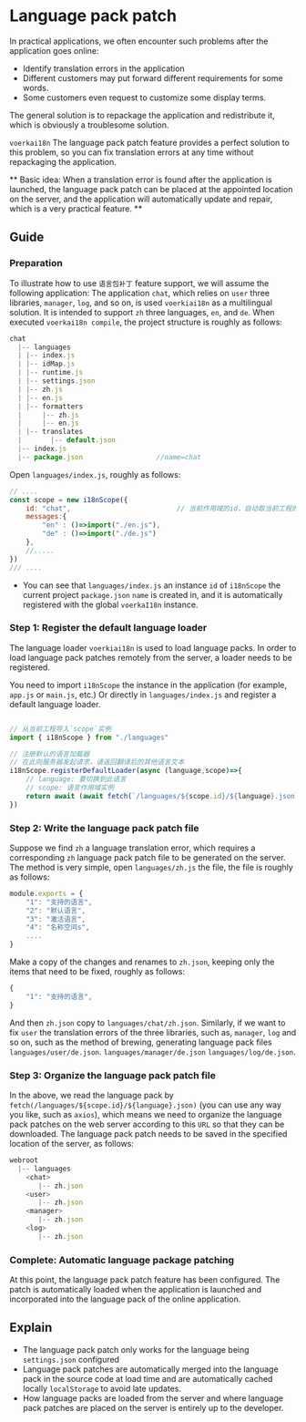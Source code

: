 # Language pack patch <!-- {docsify-ignore-all} -->

In practical applications, we often encounter such problems after the application goes online:
- Identify translation errors in the application
- Different customers may put forward different requirements for some words.
- Some customers even request to customize some display terms.

The general solution is to repackage the application and redistribute it, which is obviously a troublesome solution.

 `voerkai18n` The language pack patch feature provides a perfect solution to this problem, so you can fix translation errors at any time without repackaging the application.

** Basic idea: When a translation error is found after the application is launched, the language pack patch can be placed at the appointed location on the server, and the application will automatically update and repair, which is a very practical feature. **

## Guide


### Preparation
To illustrate how to use `语言包补丁` feature support, we will assume the following application: The application `chat`, which relies on `user` three libraries, `manager`, `log`, and so on, is used `voerkiai18n` as a multilingual solution. It is intended to support `zh` three languages, `en`, and `de`. When executed `voerkai18n compile`, the project structure is roughly as follows:
```javascript
chat
  |-- languages
  | |-- index.js
  | |-- idMap.js   
  | |-- runtime.js
  | |-- settings.json                  
  | |-- zh.js
  | |-- en.js
  | |-- formatters
  |     |-- zh.js
  |     |-- en.js
  | |-- translates
  |       |-- default.json
  |-- index.js
  |-- package.json                  //name=chat

```

Open `languages/index.js`, roughly as follows:
```javascript
// ....
const scope = new i18nScope({
    id: "chat",                          // 当前作用域的id，自动取当前工程的package.json的name
    messages:{ 
        "en" : ()=>import("./en.js"),
        "de" : ()=>import("./de.js")
    },
    //.....
}) 
/// ....
```
- You can see that `languages/index.js` an instance `id` of `i18nScope` the current project `package.json` `name` is created in, and it is automatically registered with the global `voerkaI18n` instance.

### Step 1: Register the default language loader

The language loader `voerkiai18n` is used to load language packs. In order to load language pack patches remotely from the server, a loader needs to be registered.
 
You need to import `i18nScope` the instance in the application (for example, `app.js` or `main.js`, etc.) Or directly in `languages/index.js` and register a default language loader.

```javascript

// 从当前工程导入`scope`实例
import { i18nScope } from "./languages"

// 注册默认的语言加载器
// 在此向服务器发起请求，请返回翻译后的其他语言文本
i18nScope.registerDefaultLoader(async (language,scope)=>{
    // language: 要切换到此语言
    // scope: 语言作用域实例   
    return await (await fetch(`/languages/${scope.id}/${language}.json`)).json()
})
```


### Step 2: Write the language pack patch file

Suppose we find `zh` a language translation error, which requires a corresponding `zh` language pack patch file to be generated on the server. The method is very simple, open `languages/zh.js` the file, the file is roughly as follows:
```javascript
module.exports = {
    "1": "支持的语言",
    "2": "默认语言",
    "3": "激活语言",
    "4": "名称空间s",
    ....
}
```
Make a copy of the changes and renames to `zh.json`, keeping only the items that need to be fixed, roughly as follows:
```javascript
{
    "1": "支持的语言",       
}
```
And then `zh.json` copy to `languages/chat/zh.json`. Similarly, if we want to fix `user` the translation errors of the three libraries, such as, `manager`, `log` and so on, such as the method of brewing, generating language pack files `languages/user/de.json`. `languages/manager/de.json` `languages/log/de.json`.

### Step 3: Organize the language pack patch file
In the above, we read the language pack by `fetch(/languages/${scope.id}/${language}.json)` (you can use any way you like, such as `axios`), which means we need to organize the language pack patches on the web server according to this `URL` so that they can be downloaded. The language pack patch needs to be saved in the specified location of the server, as follows:

```javascript
webroot
  |-- languages
    <chat>          
       |-- zh.json        
    <user>               
       |-- zh.json    
    <manager>                 
       |-- zh.json   
    <log>                 
       |-- zh.json               
```
### Complete: Automatic language package patching

At this point, the language pack patch feature has been configured. The patch is automatically loaded when the application is launched and incorporated into the language pack of the online application.
 ## Explain

- The language pack patch only works for the language being `settings.json` configured
- Language pack patches are automatically merged into the language pack in the source code at load time and are automatically cached locally `localStorage` to avoid late updates.
- How language packs are loaded from the server and where language pack patches are placed on the server is entirely up to the developer.

